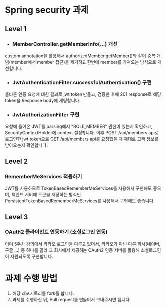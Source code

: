 # Spring security 과제

## Level 1

* ### MemberController.getMemberInfo(...) 개선

custom annotation을 활용해서 authorizedMember.getMember()와 같이 중복 개념(member에서 member 접근)을 제거하고 한번에 member를 가져오는 방식으로 개선합니다.

* ### JwtAuthenticationFilter.successfulAuthentication() 구현

올바른 인증 요청에 대한 결과로 jwt token 만들고, 검증한 후에 201 response로 해당 token을 Response body에 세팅합니다.

* ### JwtAuthorizationFilter 구현

요청에 들어온 JWT를 parsing해서 "ROLE_MEMBER" 권한이 있는지 확인하고, SecurityContextHolder에 context 설정합니다.
이후 POST /api/members api로 로그인한 jwt token으로 GET /api/members api를 요청했을 때 제대로 고객 정보를 받아오는지 확인합니다.



## Level 2

### RememberMeServices 적용하기

JWT를 사용하므로 TokenBasedRememberMeServices를 사용해서 구현해도 좋으며, 백엔드 서버에 토큰을 저장하는 방식인 PersistentTokenBasedRememberMeServices를 사용해서 구현해도 좋습니다.



## Level 3

### OAuth2 클라이언트 연동하기 (소셜로그인 연동)

이미 5주차 강의에서 카카오 로그인을 다루고 있어서, 카카오가 아닌 다른 회사(네이버, 구글 ...) 중 하나를 골라 그 회사에서 제공하는 OAuth2 인증 서버를 활용해 소셜로그인이 지원되도록 구현합니다. 



# 과제 수행 방법

1. 해당 레포지토리를 fork를 합니다.
2. 과제를 수행하신 뒤, Pull request를 만들어서 보내주시면 됩니다.